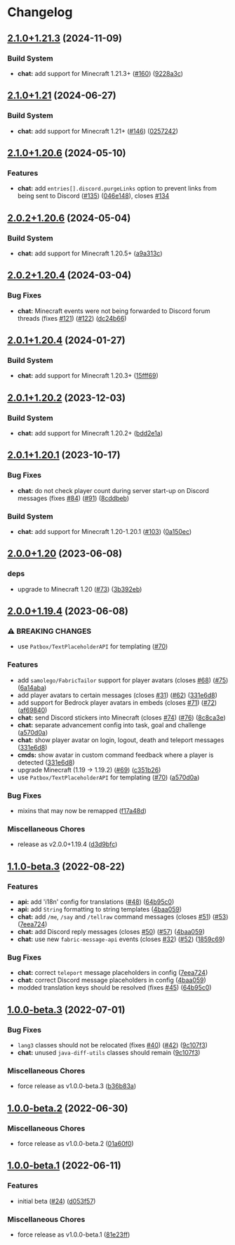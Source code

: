 # Changelog

## [2.1.0+1.21.3](https://github.com/axieum/minecord/compare/chat-v2.1.0+1.21...chat-v2.1.0+1.21.3) (2024-11-09)


### Build System

* **chat:** add support for Minecraft 1.21.3+ ([#160](https://github.com/axieum/minecord/issues/160)) ([9228a3c](https://github.com/axieum/minecord/commit/9228a3c1be3bf745f41096fbd6bc47d131596067))

## [2.1.0+1.21](https://github.com/axieum/minecord/compare/chat-v2.1.0+1.20.6...chat-v2.1.0+1.21) (2024-06-27)


### Build System

* **chat:** add support for Minecraft 1.21+ ([#146](https://github.com/axieum/minecord/issues/146)) ([0257242](https://github.com/axieum/minecord/commit/02572423e486262eb0c61239173040b4b0f09e40))

## [2.1.0+1.20.6](https://github.com/axieum/minecord/compare/chat-v2.0.2+1.20.6...chat-v2.1.0+1.20.6) (2024-05-10)


### Features

* **chat:** add `entries[].discord.purgeLinks` option to prevent links from being sent to Discord ([#135](https://github.com/axieum/minecord/issues/135)) ([046e148](https://github.com/axieum/minecord/commit/046e148418704a2f7cb815b7538da554c8669850)), closes [#134](https://github.com/axieum/minecord/issues/134)

## [2.0.2+1.20.6](https://github.com/axieum/minecord/compare/chat-v2.0.2+1.20.4...chat-v2.0.2+1.20.6) (2024-05-04)


### Build System

* **chat:** add support for Minecraft 1.20.5+ ([a9a313c](https://github.com/axieum/minecord/commit/a9a313c54b9ca9740af2a23f1f78ad25d99b0292))

## [2.0.2+1.20.4](https://github.com/axieum/minecord/compare/chat-v2.0.1+1.20.4...chat-v2.0.2+1.20.4) (2024-03-04)


### Bug Fixes

* **chat:** Minecraft events were not being forwarded to Discord forum threads (fixes [#121](https://github.com/axieum/minecord/issues/121)) ([#122](https://github.com/axieum/minecord/issues/122)) ([dc24b66](https://github.com/axieum/minecord/commit/dc24b6633e85fb8b8cdf4ca6ffcd1debe2c672f4))

## [2.0.1+1.20.4](https://github.com/axieum/minecord/compare/chat-v2.0.1+1.20.2...chat-v2.0.1+1.20.4) (2024-01-27)


### Build System

* **chat:** add support for Minecraft 1.20.3+ ([15fff69](https://github.com/axieum/minecord/commit/15fff69247fca2b99706fea0161fa63d20101d20))

## [2.0.1+1.20.2](https://github.com/axieum/minecord/compare/chat-v2.0.1+1.20.1...chat-v2.0.1+1.20.2) (2023-12-03)


### Build System

* **chat:** add support for Minecraft 1.20.2+ ([bdd2e1a](https://github.com/axieum/minecord/commit/bdd2e1a60d847840a9cfb7ba90a311d174d1cd97))

## [2.0.1+1.20.1](https://github.com/axieum/minecord/compare/chat-v2.0.0+1.20...chat-v2.0.1+1.20.1) (2023-10-17)


### Bug Fixes

* **chat:** do not check player count during server start-up on Discord messages (fixes [#84](https://github.com/axieum/minecord/issues/84)) ([#91](https://github.com/axieum/minecord/issues/91)) ([8cddbeb](https://github.com/axieum/minecord/commit/8cddbeb844f9d20d996dcc0137209e7198bdaa81))


### Build System

* **chat:** add support for Minecraft 1.20-1.20.1 ([#103](https://github.com/axieum/minecord/issues/103)) ([0a150ec](https://github.com/axieum/minecord/commit/0a150ec64087422656db057697f09830257cbc7f))

## [2.0.0+1.20](https://github.com/axieum/minecord/compare/chat-v2.0.0+1.19.4...chat-v2.0.0+1.20) (2023-06-08)


### deps

* upgrade to Minecraft 1.20 ([#73](https://github.com/axieum/minecord/issues/73)) ([3b392eb](https://github.com/axieum/minecord/commit/3b392eb8d7776ab3cc0384b62c1aeb50c90308a9))

## [2.0.0+1.19.4](https://github.com/axieum/minecord/compare/chat-v1.1.0-beta.3...chat-v2.0.0+1.19.4) (2023-06-08)


### ⚠ BREAKING CHANGES

* use `Patbox/TextPlaceholderAPI` for templating ([#70](https://github.com/axieum/minecord/issues/70))

### Features

* add `samolego/FabricTailor` support for player avatars (closes [#68](https://github.com/axieum/minecord/issues/68)) ([#75](https://github.com/axieum/minecord/issues/75)) ([6a14aba](https://github.com/axieum/minecord/commit/6a14abafc15c69d2cf650654858d9bf7e57f5877))
* add player avatars to certain messages (closes [#31](https://github.com/axieum/minecord/issues/31)) ([#62](https://github.com/axieum/minecord/issues/62)) ([331e6d8](https://github.com/axieum/minecord/commit/331e6d839dd1d60424d9d13976fd9c525bc32541))
* add support for Bedrock player avatars in embeds (closes [#71](https://github.com/axieum/minecord/issues/71)) ([#72](https://github.com/axieum/minecord/issues/72)) ([af69840](https://github.com/axieum/minecord/commit/af69840f2c2fa7e568459aa6063ee716a719a04f))
* **chat:** send Discord stickers into Minecraft (closes [#74](https://github.com/axieum/minecord/issues/74)) ([#76](https://github.com/axieum/minecord/issues/76)) ([8c8ca3e](https://github.com/axieum/minecord/commit/8c8ca3ef30511260c7b319d71017ed7ad5584546))
* **chat:** separate advancement config into task, goal and challenge ([a570d0a](https://github.com/axieum/minecord/commit/a570d0a2fde10a012224c8cab16b7448b2967a1d))
* **chat:** show player avatar on login, logout, death and teleport messages ([331e6d8](https://github.com/axieum/minecord/commit/331e6d839dd1d60424d9d13976fd9c525bc32541))
* **cmds:** show avatar in custom command feedback where a player is detected ([331e6d8](https://github.com/axieum/minecord/commit/331e6d839dd1d60424d9d13976fd9c525bc32541))
* upgrade Minecraft (1.19 -&gt; 1.19.2) ([#69](https://github.com/axieum/minecord/issues/69)) ([c351b26](https://github.com/axieum/minecord/commit/c351b2682cf67e6c02901643e052960f0a5856bd))
* use `Patbox/TextPlaceholderAPI` for templating ([#70](https://github.com/axieum/minecord/issues/70)) ([a570d0a](https://github.com/axieum/minecord/commit/a570d0a2fde10a012224c8cab16b7448b2967a1d))


### Bug Fixes

* mixins that may now be remapped ([f17a48d](https://github.com/axieum/minecord/commit/f17a48d816a617ae37fc05159835527f2541f537))


### Miscellaneous Chores

* release as v2.0.0+1.19.4 ([d3d9bfc](https://github.com/axieum/minecord/commit/d3d9bfc1c030ee7da967adc23b02bc5da980c690))

## [1.1.0-beta.3](https://github.com/axieum/minecord/compare/chat-v1.0.0-beta.3...chat-v1.1.0-beta.3) (2022-08-22)


### Features

* **api:** add 'i18n' config for translations ([#48](https://github.com/axieum/minecord/issues/48)) ([64b95c0](https://github.com/axieum/minecord/commit/64b95c018cf041392e96c2cbde111df5e34ae1e0))
* **api:** add `String` formatting to string templates ([4baa059](https://github.com/axieum/minecord/commit/4baa05986911815d36129f59e9a538ef9c3fed0f))
* **chat:** add `/me`, `/say` and `/tellraw` command messages (closes [#51](https://github.com/axieum/minecord/issues/51)) ([#53](https://github.com/axieum/minecord/issues/53)) ([7eea724](https://github.com/axieum/minecord/commit/7eea724576532bdedc601590cb7a1c1609e0a8b1))
* **chat:** add Discord reply messages (closes [#50](https://github.com/axieum/minecord/issues/50)) ([#57](https://github.com/axieum/minecord/issues/57)) ([4baa059](https://github.com/axieum/minecord/commit/4baa05986911815d36129f59e9a538ef9c3fed0f))
* **chat:** use new `fabric-message-api` events (closes [#32](https://github.com/axieum/minecord/issues/32)) ([#52](https://github.com/axieum/minecord/issues/52)) ([1859c69](https://github.com/axieum/minecord/commit/1859c695c02640e945fb7786b0a3f774d2de5cb7))


### Bug Fixes

* **chat:** correct `teleport` message placeholders in config ([7eea724](https://github.com/axieum/minecord/commit/7eea724576532bdedc601590cb7a1c1609e0a8b1))
* **chat:** correct Discord message placeholders in config ([4baa059](https://github.com/axieum/minecord/commit/4baa05986911815d36129f59e9a538ef9c3fed0f))
* modded translation keys should be resolved (fixes [#45](https://github.com/axieum/minecord/issues/45)) ([64b95c0](https://github.com/axieum/minecord/commit/64b95c018cf041392e96c2cbde111df5e34ae1e0))

## [1.0.0-beta.3](https://github.com/axieum/minecord/compare/chat-v1.0.0-beta.2...chat-v1.0.0-beta.3) (2022-07-01)


### Bug Fixes

* `lang3` classes should not be relocated (fixes [#40](https://github.com/axieum/minecord/issues/40)) ([#42](https://github.com/axieum/minecord/issues/42)) ([9c107f3](https://github.com/axieum/minecord/commit/9c107f32d5e5566a96ce2d8c05d2e9e8ff7ea0f5))
* **chat:** unused `java-diff-utils` classes should remain ([9c107f3](https://github.com/axieum/minecord/commit/9c107f32d5e5566a96ce2d8c05d2e9e8ff7ea0f5))


### Miscellaneous Chores

* force release as v1.0.0-beta.3 ([b36b83a](https://github.com/axieum/minecord/commit/b36b83a64e8d5d78b27d58dab932d55f7937e1f8))

## [1.0.0-beta.2](https://github.com/axieum/minecord/compare/chat-v1.0.0-beta.1...chat-v1.0.0-beta.2) (2022-06-30)


### Miscellaneous Chores

* force release as v1.0.0-beta.2 ([01a60f0](https://github.com/axieum/minecord/commit/01a60f027e376acc5baa098f80188426487e9dc4))

## [1.0.0-beta.1](https://github.com/axieum/minecord/compare/chat-v1.0.0-alpha.1...chat-v1.0.0-beta.1) (2022-06-11)


### Features

* initial beta ([#24](https://github.com/axieum/minecord/issues/24)) ([d053f57](https://github.com/axieum/minecord/commit/d053f579fd80b90b2d954f86f1611bc92d63ce7d))


### Miscellaneous Chores

* force release as v1.0.0-beta.1 ([81e23ff](https://github.com/axieum/minecord/commit/81e23ff11d404b1acf4073628320d82200de583c))
